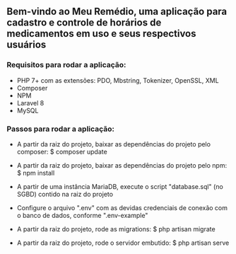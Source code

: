 ## Bem-vindo ao Meu Remédio, uma aplicação para cadastro e controle de horários de medicamentos em uso e seus respectivos usuários

### Requisitos para rodar a aplicação:

- PHP 7+ com as extensões: PDO, Mbstring, Tokenizer, OpenSSL, XML
- Composer
- NPM
- Laravel 8
- MySQL

### Passos para rodar a aplicação:

- A partir da raiz do projeto, baixar as dependências do projeto pelo composer: $ composer update

- A partir da raiz do projeto, baixar as dependências do projeto pelo npm: $ npm install

- A partir de uma instância MariaDB, execute o script "database.sql" (no SGBD) contido na raiz do projeto

- Configure o arquivo ".env" com as devidas credenciais de conexão com o banco de dados, conforme ".env-example"

- A partir da raiz do projeto, rode as migrations: $ php artisan migrate

- A partir da raiz do projeto, rode o servidor embutido: $ php artisan serve


